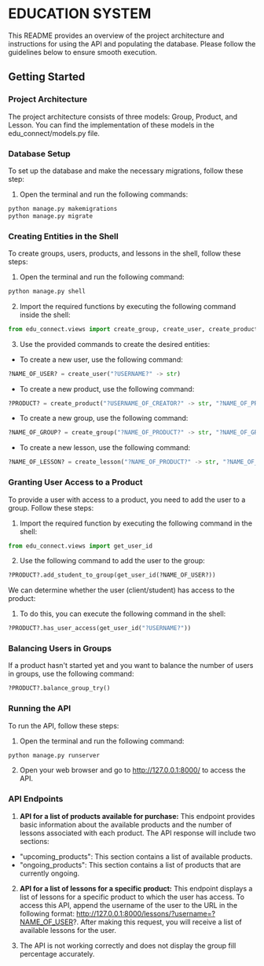 # EDUCATION SYSTEM

This README provides an overview of the project architecture and instructions for using the API and populating the database. Please follow the guidelines below to ensure smooth execution.

## Getting Started

### Project Architecture

The project architecture consists of three models: Group, Product, and Lesson. You can find the implementation of these models in the edu_connect/models.py file.

### Database Setup

To set up the database and make the necessary migrations, follow these step:

1. Open the terminal and run the following commands:

```python
python manage.py makemigrations
python manage.py migrate 
```

### Creating Entities in the Shell

To create groups, users, products, and lessons in the shell, follow these steps:

1. Open the terminal and run the following command:
```python
python manage.py shell
```

2. Import the required functions by executing the following command inside the shell:
```python
from edu_connect.views import create_group, create_user, create_product, create_lesson
```
3. Use the provided commands to create the desired entities:

- To create a new user, use the following command:
```python
?NAME_OF_USER? = create_user("?USERNAME?" -> str)
```
- To create a new product, use the following command:
```python
?PRODUCT? = create_product("?USERNAME_OF_CREATOR?" -> str, "?NAME_OF_PRODUCT?" -> str, "START_DATE" -> str, COST_OF_PRODUCT -> int, MIN_USERS_IN_GROUP -> int, MAX_USERS_IN_GROUP -> int)
```
- To create a new group, use the following command:
```python
?NAME_OF_GROUP? = create_group("?NAME_OF_PRODUCT?" -> str, "?NAME_OF_GROUP?" -> str)
```
- To create a new lesson, use the following command:
```python
?NAME_OF_LESSON? = create_lesson("?NAME_OF_PRODUCT?" -> str, "?NAME_OF_LESSON?" -> str, "?VIDEO_LINK?" -> None)
```

### Granting User Access to a Product
To provide a user with access to a product, you need to add the user to a group. Follow these steps:
1. Import the required function by executing the following command in the shell:
```python
from edu_connect.views import get_user_id
```

2. Use the following command to add the user to the group:
```python
?PRODUCT?.add_student_to_group(get_user_id(?NAME_OF_USER?))
```

We can determine whether the user (client/student) has access to the product:

1. To do this, you can execute the following command in the shell:
```python
?PRODUCT?.has_user_access(get_user_id("?USERNAME?"))
```


### Balancing Users in Groups
If a product hasn't started yet and you want to balance the number of users in groups, use the following command:
```python
?PRODUCT?.balance_group_try()
```

### Running the API
To run the API, follow these steps:
1. Open the terminal and run the following command:
```python
python manage.py runserver
```
2. Open your web browser and go to http://127.0.0.1:8000/ to access the API.

### API Endpoints
1. **API for a list of products available for purchase:** This endpoint provides basic information about the available products and the number of lessons associated with each product. The API response will include two sections:
- "upcoming_products": This section contains a list of available products.
- "ongoing_products": This section contains a list of products that are currently ongoing.

2. **API for a list of lessons for a specific product:** This endpoint displays a list of lessons for a specific product to which the user has access. To access this API, append the username of the user to the URL in the following format: http://127.0.0.1:8000/lessons/?username=?NAME_OF_USER?. After making this request, you will receive a list of available lessons for the user.

3. The API is not working correctly and does not display the group fill percentage accurately.